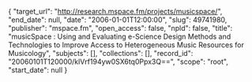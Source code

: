 {
  "target_url": "http://research.mspace.fm/projects/musicspace/", 
  "end_date": null, 
  "date": "2006-01-01T12:00:00", 
  "slug": 49741980, 
  "publisher": "mspace.fm", 
  "open_access": false, 
  "npld": false, 
  "title": "musicSpace : Using and Evaluating e-Science Design Methods and Technologies to Improve Access to Heterogeneous Music Resources for Musicology", 
  "subjects": [], 
  "collections": [], 
  "record_id": "20060101T120000/klVrf194yw0SX6tq0Ppx3Q==", 
  "scope": "root", 
  "start_date": null
}

